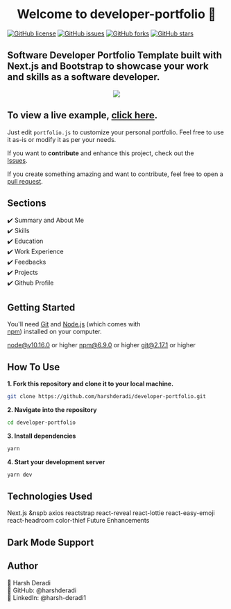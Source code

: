<h1 align="center">Welcome to developer-portfolio 👋</h1>
<a href="https://github.com/harshderadi/developer-portfolio/blob/main/LICENSE"><img alt="GitHub license" src="https://img.shields.io/github/license/harshderadi/developer-portfolio"></a> <a href="https://github.com/harshderadi/developer-portfolio/issues"><img alt="GitHub issues" src="https://img.shields.io/github/issues/harshderadi/developer-portfolio"></a> <a href="https://github.com/harshderadi/developer-portfolio/network"><img alt="GitHub forks" src="https://img.shields.io/github/forks/harshderadi/developer-portfolio"></a> <a href="https://github.com/harshderadi/developer-portfolio/stargazers"><img alt="GitHub stars" src="https://img.shields.io/github/stars/harshderadi/developer-portfolio"></a>

## Software Developer Portfolio Template built with Next.js and Bootstrap to showcase your work and skills as a software developer.

<p align="center">
  <kbd>
    <img src="https://github.com/harshderadi/developer-portfolio/blob/master/picture.PNG"></img>
  </kbd>
</p>

## To view a live example, **[click here](https://developer-portfolio-harshderadi.vercel.app/)**.

Just edit `portfolio.js` to customize your personal portfolio. Feel free to use it as-is or modify it as per your needs.

If you want to **contribute** and enhance this project, check out the  
[Issues](https://github.com/harshderadi/developer-portfolio/issues).  

If you create something amazing and want to contribute, feel free to open a  
[pull request](https://github.com/harshderadi/developer-portfolio/pulls).

## Sections

✔️ Summary and About Me  
✔️ Skills  
✔️ Education  
✔️ Work Experience  
✔️ Feedbacks  
✔️ Projects  
✔️ Github Profile  

## Getting Started

You'll need [Git](https://git-scm.com) and [Node.js](https://nodejs.org/en/download/) (which comes with  
[npm](http://npmjs.com)) installed on your computer.  

node@v10.16.0 or higher
npm@6.9.0 or higher
git@2.17.1 or higher


## How To Use

**1. Fork this repository and clone it to your local machine.**

   ```bash
   git clone https://github.com/harshderadi/developer-portfolio.git
   ```
**2. Navigate into the repository**

```bash
cd developer-portfolio
```
**3. Install dependencies**

```bash
yarn
```

**4. Start your development server**

```bash
yarn dev
```


## Technologies Used
Next.js &nspb
axios
reactstrap
react-reveal
react-lottie
react-easy-emoji
react-headroom
color-thief
Future Enhancements

## Dark Mode Support

## Author
👤 Harsh Deradi  
🔗 GitHub: @harshderadi  
🔗 LinkedIn: @harsh-deradi1  
